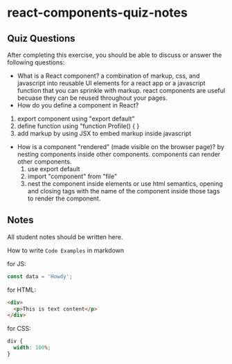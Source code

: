 # react-components-quiz-notes

## Quiz Questions

After completing this exercise, you should be able to discuss or answer the following questions:

- What is a React component?
  a combination of markup, css, and javascript into reusable UI elements for a react app or a javascript function that you can sprinkle with markup. react components are useful becuase they can be reused throughout your pages.
- How do you define a component in React?

1. export component using "export default"
2. define function using "function Profile() { }
3. add markup by using JSX to embed markup inside javascript

- How is a component "rendered" (made visible on the browser page)?
  by nesting components inside other components. components can render other components.
  1. use export default
  2. import "component" from "file"
  3. nest the component inside elements or use html semantics, opening and closing tags with the name of the component inside those tags to render the component. <component> </component>

## Notes

All student notes should be written here.

How to write `Code Examples` in markdown

for JS:

```javascript
const data = 'Howdy';
```

for HTML:

```html
<div>
  <p>This is text content</p>
</div>
```

for CSS:

```css
div {
  width: 100%;
}
```
